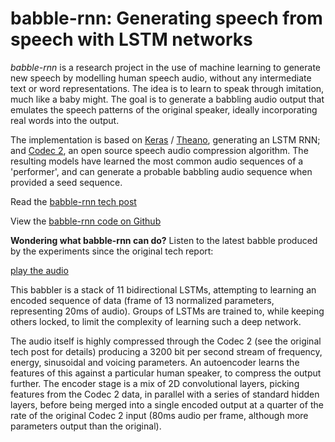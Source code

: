 babble-rnn: Generating speech from speech with LSTM networks
==

*babble-rnn* is a research project in the use of machine learning to generate new speech by modelling human speech audio, without any intermediate text or word representations. The idea is to learn to speak through imitation, much like a baby might. The goal is to generate a babbling audio output that emulates the speech patterns of the original speaker, ideally incorporating real words into the output.

The implementation is based on [Keras](https://keras.io) / [Theano](http://www.deeplearning.net/software/theano/), generating an LSTM RNN; and [Codec 2](http://www.rowetel.com/?page_id=452), an open source speech audio compression algorithm. The resulting models have learned the most common audio sequences of a 'performer', and can generate a probable babbling audio sequence when provided a seed sequence.


Read the [babble-rnn tech post](http://babble-rnn.consected.com/docs/babble-rnn-generating-speech-from-speech-post.html)

View the [babble-rnn code on Github](https://github.com/philayres/babble-rnn/blob/master/README-code.md)

**Wondering what babble-rnn can do?** Listen to the latest babble produced by the experiments since the original tech report:

[play the audio](http://babble-rnn.consected.com/docs/current-audio.html)

This babbler is a stack of 11 bidirectional LSTMs, attempting to learning an encoded sequence of data (frame of 13 normalized parameters, representing 20ms of audio).
Groups of LSTMs are trained to, while keeping others locked, to limit the complexity of learning such a deep network.

The audio itself is highly compressed through the Codec 2 (see the original tech post for details) producing a 3200 bit per second
stream of frequency, energy, sinusoidal and voicing parameters. An autoencoder learns the features of this against a particular human
speaker, to compress the output further. The encoder stage is a mix of 2D convolutional layers, picking features from the Codec 2 data,
in parallel with a series of standard hidden layers, before being merged into a single encoded output at a quarter of the rate of the
original Codec 2 input (80ms audio per frame, although more parameters output than the original).
